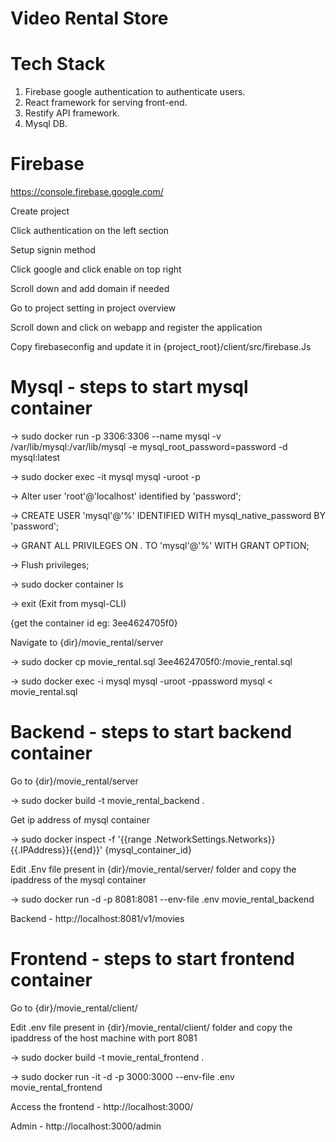 # Video Rental Store

# Tech Stack

 1. Firebase google authentication to authenticate users.
 2. React framework for serving front-end.
 3. Restify API framework.
 4. Mysql DB.

# Firebase

https://console.firebase.google.com/

Create project

Click authentication on the left section

Setup signin method 

Click google and click enable on top right

Scroll down and add domain if needed

Go to project setting in project overview

Scroll down and click on webapp and register the application

Copy firebaseconfig and update it in {project_root}/client/src/firebase.Js


# Mysql - steps to start mysql container

-> sudo docker run -p 3306:3306 --name mysql -v /var/lib/mysql:/var/lib/mysql -e mysql_root_password=password -d mysql:latest

-> sudo docker exec -it mysql mysql -uroot -p

-> Alter user 'root'@'localhost' identified by 'password';

-> CREATE USER 'mysql'@'%' IDENTIFIED WITH mysql_native_password BY 'password';

-> GRANT ALL PRIVILEGES ON *.* TO 'mysql'@'%' WITH GRANT OPTION;

-> Flush privileges;

-> sudo docker container ls

-> exit (Exit from mysql-CLI)

{get the container id eg: 3ee4624705f0}
 
Navigate to {dir}/movie_rental/server

-> sudo docker cp movie_rental.sql 3ee4624705f0:/movie_rental.sql

-> sudo docker exec -i mysql mysql -uroot -ppassword mysql < movie_rental.sql


# Backend - steps to start backend container

Go to {dir}/movie_rental/server

-> sudo docker build -t movie_rental_backend .

Get ip address of mysql container

-> sudo docker inspect -f '{{range .NetworkSettings.Networks}}{{.IPAddress}}{{end}}' {mysql_container_id}

Edit .Env file present in {dir}/movie_rental/server/ folder and copy the ipaddress of the mysql container 

-> sudo docker run -d -p 8081:8081 --env-file .env movie_rental_backend

Backend - http://localhost:8081/v1/movies



# Frontend - steps to start frontend container

Go to {dir}/movie_rental/client/

Edit .env file present in {dir}/movie_rental/client/ folder and copy the ipaddress of the host machine with port 8081

-> sudo docker build -t movie_rental_frontend .

-> sudo docker run -it -d -p 3000:3000 --env-file .env movie_rental_frontend

Access the frontend - http://localhost:3000/

Admin - http://localhost:3000/admin 






